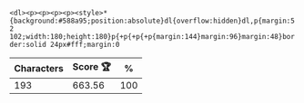 `<dl><p><p><p><p><style>*{background:#588a95;position:absolute}dl{overflow:hidden}dl,p{margin:52 102;width:180;height:180}p{+p{+p{+p{margin:144}margin:96}margin:48}border:solid 24px#fff;margin:0`

| Characters | Score 🏆 | %   |
| ---------- | -------- | --- |
| 193        | 663.56   | 100 |
